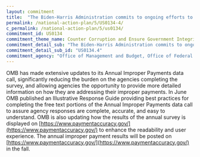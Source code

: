 ```yaml
---
layout: commitment
title:  "The Biden-Harris Administration commits to ongoing efforts to improve annual reporting [to prevent and reduce improper payments]."
permalink: /national-action-plan/5/US0134-4/
c_permalink: /national-action-plan/5/us0134/
commitment_id: US0134
commitment_theme_name: Counter Corruption and Ensure Government Integrity and Accountability to the Public
commitment_detail_sub: "The Biden-Harris Administration commits to ongoing efforts to improve annual reporting [to prevent and reduce improper payments]."
commitment_detail_sub_id: "US0134.4"
commitment_agency: "Office of Management and Budget, Office of Federal Financial Management"
---
```


OMB has made extensive updates to its Annual Improper Payments data call, significantly reducing the burden on the agencies completing the survey, and allowing agencies the opportunity to provide more detailed information on how they are addressing their improper payments. In June OMB published an Illustrative Response Guide providing best practices for completing the free text portions of the Annual Improper Payments data call to assure agency responses are complete, accurate, and easy to understand.  OMB is also updating how the results of the annual survey is displayed on [https://www.paymentaccuracy.gov/](https://www.paymentaccuracy.gov/) to enhance the readability and user experience.  The annual improper payment results will be posted on [https://www.paymentaccuracy.gov/](https://www.paymentaccuracy.gov/) in the fall.

